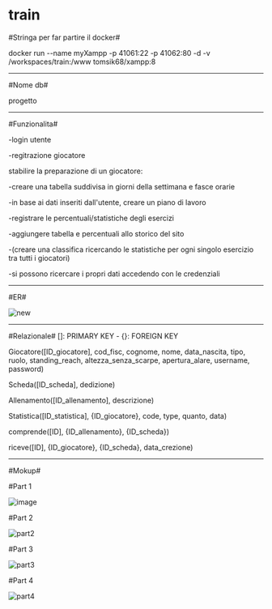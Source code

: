 # train


#Stringa per far partire il docker#

docker run --name myXampp -p 41061:22 -p 41062:80 -d -v /workspaces/train:/www tomsik68/xampp:8


-----------------------------------------------------------------------------------------------------------


#Nome db#

progetto


-----------------------------------------------------------------------------------------------------------


#Funzionalita#

-login utente

-regitrazione giocatore

stabilire la preparazione di un giocatore:

-creare una tabella suddivisa in giorni della settimana e fasce orarie

-in base ai dati inseriti dall'utente, creare un piano di lavoro

-registrare le percentuali/statistiche degli esercizi

-aggiungere tabella e percentuali allo storico del sito

-(creare una classifica ricercando le statistiche per ogni singolo esercizio tra tutti i giocatori)

-si possono ricercare i propri dati accedendo con le credenziali


-----------------------------------------------------------------------------------------------------------


#ER#


![new](https://github.com/lorenzotasca/train/assets/101709418/af13c94d-74ed-44d8-a456-5024d1d854e9)



-----------------------------------------------------------------------------------------------------------


#Relazionale#  []: PRIMARY KEY  -  {}: FOREIGN KEY

Giocatore([ID_giocatore], cod_fisc, cognome, nome, data_nascita, tipo, ruolo, standing_reach, altezza_senza_scarpe, apertura_alare, username, password)

Scheda([ID_scheda], dedizione)

Allenamento([ID_allenamento], descrizione)

Statistica([ID_statistica], {ID_giocatore}, code, type, quanto, data)

comprende([ID], {ID_allenamento}, {ID_scheda})

riceve([ID], {ID_giocatore}, {ID_scheda}, data_crezione)


-----------------------------------------------------------------------------------------------------------



#Mokup#

#Part 1

![image](https://github.com/lorenzotasca/train/assets/101709418/b92dcd5e-84c7-4e57-bfa5-b5340c17b57d)


#Part 2

![part2](https://github.com/lorenzotasca/train/assets/101709418/6dfe4ab4-3cc1-4554-bde4-23de4121ed49)

#Part 3

![part3](https://github.com/lorenzotasca/train/assets/101709418/9576d654-50fd-4c6c-817a-c6f6c56fab65)

#Part 4

![part4](https://github.com/lorenzotasca/train/assets/101709418/10fc2ecd-540d-42f0-b4e8-4b5b0493a591)

